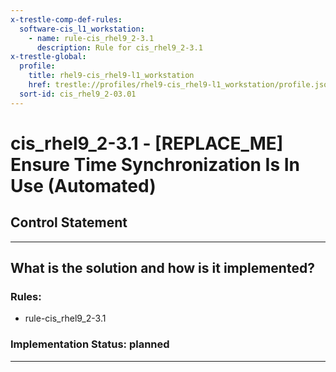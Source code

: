 ```yaml
---
x-trestle-comp-def-rules:
  software-cis_l1_workstation:
    - name: rule-cis_rhel9_2-3.1
      description: Rule for cis_rhel9_2-3.1
x-trestle-global:
  profile:
    title: rhel9-cis_rhel9-l1_workstation
    href: trestle://profiles/rhel9-cis_rhel9-l1_workstation/profile.json
  sort-id: cis_rhel9_2-03.01
---
```


# cis_rhel9_2-3.1 - \[REPLACE_ME\] Ensure Time Synchronization Is In Use (Automated)

## Control Statement

______________________________________________________________________

## What is the solution and how is it implemented?

<!-- For implementation status enter one of: implemented, partial, planned, alternative, not-applicable -->

<!-- Note that the list of rules under ### Rules: is read-only and changes will not be captured after assembly to JSON -->

<!-- Add control implementation description here for control: cis_rhel9_2-3.1 -->

### Rules:

  - rule-cis_rhel9_2-3.1

### Implementation Status: planned

______________________________________________________________________
